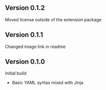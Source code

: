 ## Version 0.1.2
Moved license outside of the extension package

## Version 0.1.1
Changed image link in readme

## Version 0.1.0

Initial build
- Basic YAML syntax mixed with Jinja